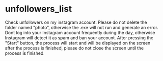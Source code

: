 # unfollowers_list
Check unfollowers on my instagram account.
Please do not delete the folder named "photo", otherwise the .exe will not run and generate an error.
Dont log into your Instagram account frequently during the day, otherwise Instagram will detect it as spam and ban your account.
After pressing the "Start" button, the process will start and will be displayed on the screen after the process is finished, please do not close the screen until the process is finished.
